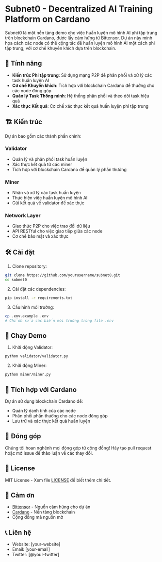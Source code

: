# Subnet0 - Decentralized AI Training Platform on Cardano

Subnet0 là một nền tảng demo cho việc huấn luyện mô hình AI phi tập trung trên blockchain Cardano, được lấy cảm hứng từ Bittensor. Dự án này minh họa cách các node có thể cộng tác để huấn luyện mô hình AI một cách phi tập trung, với cơ chế khuyến khích dựa trên blockchain.

## 🚀 Tính năng

- **Kiến trúc Phi tập trung**: Sử dụng mạng P2P để phân phối và xử lý các task huấn luyện AI
- **Cơ chế Khuyến khích**: Tích hợp với blockchain Cardano để thưởng cho các node đóng góp
- **Quản lý Task Thông minh**: Hệ thống phân phối và theo dõi task hiệu quả
- **Xác thực Kết quả**: Cơ chế xác thực kết quả huấn luyện phi tập trung

## 🏗️ Kiến trúc

Dự án bao gồm các thành phần chính:

### Validator
- Quản lý và phân phối task huấn luyện
- Xác thực kết quả từ các miner
- Tích hợp với blockchain Cardano để quản lý phần thưởng

### Miner
- Nhận và xử lý các task huấn luyện
- Thực hiện việc huấn luyện mô hình AI
- Gửi kết quả về validator để xác thực

### Network Layer
- Giao thức P2P cho việc trao đổi dữ liệu
- API RESTful cho việc giao tiếp giữa các node
- Cơ chế bảo mật và xác thực

## 🛠️ Cài đặt

1. Clone repository:
```bash
git clone https://github.com/yourusername/subnet0.git
cd subnet0
```

2. Cài đặt các dependencies:
```bash
pip install -r requirements.txt
```

3. Cấu hình môi trường:
```bash
cp .env.example .env
# Chỉnh sửa các biến môi trường trong file .env
```

## 🚀 Chạy Demo

1. Khởi động Validator:
```bash
python validator/validator.py
```

2. Khởi động Miner:
```bash
python miner/miner.py
```

## 🔗 Tích hợp với Cardano

Dự án sử dụng blockchain Cardano để:
- Quản lý danh tính của các node
- Phân phối phần thưởng cho các node đóng góp
- Lưu trữ và xác thực kết quả huấn luyện

## 🤝 Đóng góp

Chúng tôi hoan nghênh mọi đóng góp từ cộng đồng! Hãy tạo pull request hoặc mở issue để thảo luận về các thay đổi.

## 📝 License

MIT License - Xem file [LICENSE](LICENSE) để biết thêm chi tiết.

## 🙏 Cảm ơn

- [Bittensor](https://github.com/opentensor/bittensor) - Nguồn cảm hứng cho dự án
- [Cardano](https://cardano.org/) - Nền tảng blockchain
- Cộng đồng mã nguồn mở

## 📞 Liên hệ

- Website: [your-website]
- Email: [your-email]
- Twitter: [@your-twitter] 